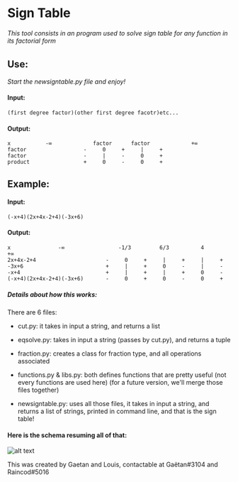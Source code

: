 # Sign Table

###### This tool consists in an program used to solve sign table for any function in its factorial form

## Use:
  *Start the newsigntable.py file and enjoy!*

####  Input:
  
    (first degree factor)(other first degree facotr)etc...
    
####  Output:
  
    x           -∞             factor      factor             +∞           
    factor                  -     0     +     |     +   
    factor                  -     |     -     0     +   
    product                 +     0     -     0     +   

## Example:
####  Input:

    (-x+4)(2x+4x-2+4)(-3x+6)

####  Output:

    x               -∞                 -1/3         6/3          4                   +∞              
    2x+4x-2+4                      -     0     +     |     +     |     +   
    -3x+6                          +     |     +     0     -     |     -   
    -x+4                           +     |     +     |     +     0     -   
    (-x+4)(2x+4x-2+4)(-3x+6)       -     0     +     0     -     0     +   



##### Details about how this works:
  There are 6 files:
  
   * cut.py: it takes in input a string, and returns a list
    
   * eqsolve.py: takes in input a string (passes by cut.py), and returns a tuple
    
   * fraction.py: creates a class for fraction type, and all operations associated
    
   * functions.py & libs.py: both defines functions that are pretty useful (not every functions are used here) (for a future version, we'll merge those files together)
    
   * newsigntable.py: uses all those files, it takes in input a string, and returns a list of strings, printed in command line, and that is the sign table!
    
    
    
 #### Here is the schema resuming all of that: 
  
  ![alt text](https://github.com/lesvieuxsinges/uvrslcalculator/blob/master/schema_signtablefunctionment.png)
  
  This was created by Gaetan and Louis, contactable at Gaëtan#3104 and Raincod#5016
